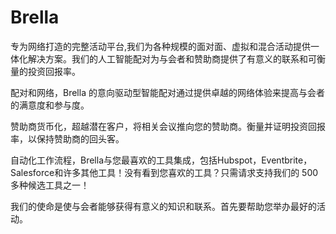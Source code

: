 # 

# Brella

专为网络打造的完整活动平台,我们为各种规模的面对面、虚拟和混合活动提供一体化解决方案。我们的人工智能配对为与会者和赞助商提供了有意义的联系和可衡量的投资回报率。

配对和网络，Brella 的意向驱动型智能配对通过提供卓越的网络体验来提高与会者的满意度和参与度。

赞助商货币化，超越潜在客户，将相关会议推向您的赞助商。衡量并证明投资回报率，以保持赞助商的回头客。

自动化工作流程，Brella与您最喜欢的工具集成，包括Hubspot，Eventbrite，Salesforce和许多其他工具！没有看到您喜欢的工具？只需请求支持我们的 500 多种候选工具之一！

我们的使命是使与会者能够获得有意义的知识和联系。首先要帮助您举办最好的活动。

